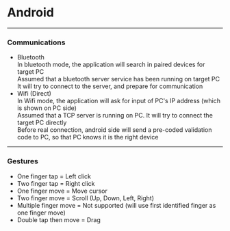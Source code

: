 # Android  

------

### Communications  

* Bluetooth  
  In bluetooth mode, the application will search in paired devices for target PC  
  Assumed that a bluetooth server service has been running on target PC  
  It will try to connect to the server, and prepare for communication  
* Wifi (Direct)  
  In Wifi mode, the application will ask for input of PC's IP address (which is shown on PC side)  
  Assumed that a TCP server is running on PC. It will try to connect the target PC directly  
  Before real connection, android side will send a pre-coded validation code to PC, so that PC knows it is the right device  

------

### Gestures  

* One finger tap = Left click  
* Two finger tap = Right click  
* One finger move = Move cursor  
* Two finger move = Scroll (Up, Down, Left, Right)  
* Multiple finger move = Not supported (will use first identified finger as one finger move)  
* Double tap then move = Drag  